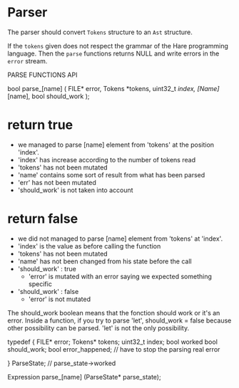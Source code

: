 # Parser
The parser should convert `Tokens` structure to an `Ast` structure.

If the `tokens` given does not respect the grammar of the Hare programming
language. Then the `parse` functions returns NULL and write errors in the
`error` stream.

PARSE FUNCTIONS API

bool parse_[name] (
FILE* error,
Tokens *tokens,
uint32_t *index,
[Name]* [name],
bool should_work
);

# return true
- we managed to parse [name] element from 'tokens' at the position 'index'.
- 'index' has increase according to the number of tokens read
- 'tokens' has not been mutated
- 'name' contains some sort of result from what has been parsed
- 'err' has not been mutated
- 'should_work' is not taken into account

# return false
- we did not managed to parse [name] element from 'tokens' at 'index'.
- 'index' is the value as before calling the function
- 'tokens' has not been mutated
- 'name' has not been changed from his state before the call
- 'should_work' : true
    - 'error' is mutated with an error saying we expected something specific
- 'should_work' : false
    - 'error' is not mutated

The should_work boolean means that the fonction should work or it's an
error. Inside a function, if you try to parse 'let', should_work = false
because other possibility can be parsed. 'let' is not the only possibility.


typedef {
    FILE* error;
    Tokens* tokens;
    uint32_t index;
    bool worked
    bool should_work;
    bool error_happened; // have to stop the parsing real error

} ParseState; // parse_state->worked

Expression parse_[name] (ParseState* parse_state);
